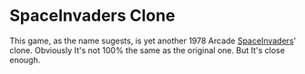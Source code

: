 # SpaceInvaders Clone

This game, as the name sugests, is yet another 1978 Arcade [SpaceInvaders](https://en.wikipedia.org/wiki/Space_Invaders)' clone. Obviously It's not 100% the same as the original one. But It's close enough.
